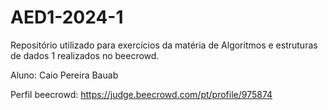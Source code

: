 # AED1-2024-1
Repositório utilizado para exercícios da matéria de Algoritmos e estruturas de dados 1 realizados no beecrowd.

Aluno: Caio Pereira Bauab

Perfil beecrowd: https://judge.beecrowd.com/pt/profile/975874

